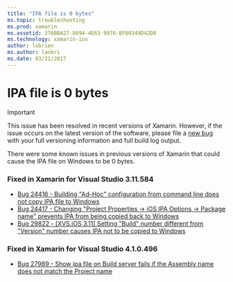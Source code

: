 ```yaml
---
title: "IPA file is 0 bytes"
ms.topic: troubleshooting
ms.prod: xamarin
ms.assetid: 376BBA27-8694-4E63-9976-BF60349D42D8
ms.technology: xamarin-ios
author: lobrien
ms.author: laobri
ms.date: 03/21/2017
---
```


# IPA file is 0 bytes

> [!IMPORTANT]
> This issue has been resolved in recent versions of Xamarin. However, if the issue occurs on the latest version of the software, please file a [new bug](~/cross-platform/troubleshooting/questions/howto-file-bug.md) with your full versioning information and full build log output.



There were some known issues in previous versions of Xamarin that could cause the IPA file on Windows to be 0 bytes. 

### Fixed in Xamarin for Visual Studio 3.11.584 
- [Bug 24416 - Building "Ad-Hoc" configuration from command line does not copy IPA file to Windows](https://bugzilla.xamarin.com/show_bug.cgi?id=24416)
- [Bug 24417 - Changing "Project Properties -> iOS IPA Options -> Package name" prevents IPA from being copied back to Windows](https://bugzilla.xamarin.com/show_bug.cgi?id=24417)
- [Bug 29822 - [XVS.iOS 3.11] Setting "Build" number different from "Version" number causes IPA not to be copied to Windows](https://bugzilla.xamarin.com/show_bug.cgi?id=29822)

### Fixed in Xamarin for Visual Studio 4.1.0.496
- [Bug 27989 - Show ipa file on Build server fails if the Assembly name does not match the Project name](https://bugzilla.xamarin.com/show_bug.cgi?id=27989)

